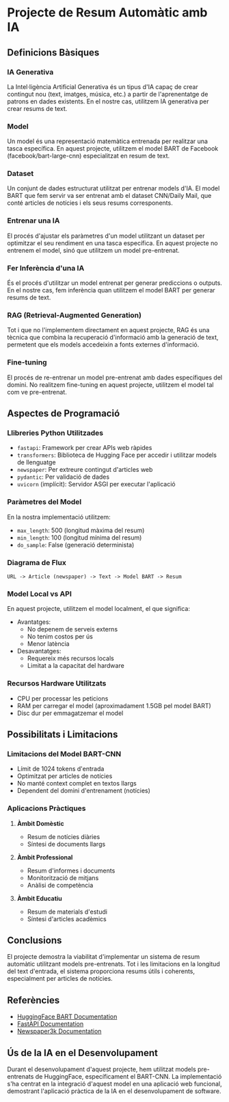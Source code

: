 # Projecte de Resum Automàtic amb IA

## Definicions Bàsiques

### IA Generativa
La Intel·ligència Artificial Generativa és un tipus d'IA capaç de crear contingut nou (text, imatges, música, etc.) a partir de l'aprenentatge de patrons en dades existents. En el nostre cas, utilitzem IA generativa per crear resums de text.

### Model
Un model és una representació matemàtica entrenada per realitzar una tasca específica. En aquest projecte, utilitzem el model BART de Facebook (facebook/bart-large-cnn) especialitzat en resum de text.

### Dataset
Un conjunt de dades estructurat utilitzat per entrenar models d'IA. El model BART que fem servir va ser entrenat amb el dataset CNN/Daily Mail, que conté articles de notícies i els seus resums corresponents.

### Entrenar una IA
El procés d'ajustar els paràmetres d'un model utilitzant un dataset per optimitzar el seu rendiment en una tasca específica. En aquest projecte no entrenem el model, sinó que utilitzem un model pre-entrenat.

### Fer Inferència d'una IA
És el procés d'utilitzar un model entrenat per generar prediccions o outputs. En el nostre cas, fem inferència quan utilitzem el model BART per generar resums de text.

### RAG (Retrieval-Augmented Generation)
Tot i que no l'implementem directament en aquest projecte, RAG és una tècnica que combina la recuperació d'informació amb la generació de text, permetent que els models accedeixin a fonts externes d'informació.

### Fine-tuning
El procés de re-entrenar un model pre-entrenat amb dades específiques del domini. No realitzem fine-tuning en aquest projecte, utilitzem el model tal com ve pre-entrenat.

## Aspectes de Programació

### Llibreries Python Utilitzades
- `fastapi`: Framework per crear APIs web ràpides
- `transformers`: Biblioteca de Hugging Face per accedir i utilitzar models de llenguatge
- `newspaper`: Per extreure contingut d'articles web
- `pydantic`: Per validació de dades
- `uvicorn` (implícit): Servidor ASGI per executar l'aplicació

### Paràmetres del Model
En la nostra implementació utilitzem:
- `max_length`: 500 (longitud màxima del resum)
- `min_length`: 100 (longitud mínima del resum)
- `do_sample`: False (generació determinista)

### Diagrama de Flux
```
URL -> Article (newspaper) -> Text -> Model BART -> Resum
```

### Model Local vs API
En aquest projecte, utilitzem el model localment, el que significa:
- Avantatges:
  - No depenem de serveis externs
  - No tenim costos per ús
  - Menor latència
- Desavantatges:
  - Requereix més recursos locals
  - Limitat a la capacitat del hardware

### Recursos Hardware Utilitzats
- CPU per processar les peticions
- RAM per carregar el model (aproximadament 1.5GB pel model BART)
- Disc dur per emmagatzemar el model

## Possibilitats i Limitacions

### Limitacions del Model BART-CNN
- Límit de 1024 tokens d'entrada
- Optimitzat per articles de notícies
- No manté context complet en textos llargs
- Dependent del domini d'entrenament (notícies)

### Aplicacions Pràctiques
1. **Àmbit Domèstic**
   - Resum de notícies diàries
   - Síntesi de documents llargs

2. **Àmbit Professional**
   - Resum d'informes i documents
   - Monitorització de mitjans
   - Anàlisi de competència

3. **Àmbit Educatiu**
   - Resum de materials d'estudi
   - Síntesi d'articles acadèmics

## Conclusions
El projecte demostra la viabilitat d'implementar un sistema de resum automàtic utilitzant models pre-entrenats. Tot i les limitacions en la longitud del text d'entrada, el sistema proporciona resums útils i coherents, especialment per articles de notícies.

## Referències
- [HuggingFace BART Documentation](https://huggingface.co/facebook/bart-large-cnn)
- [FastAPI Documentation](https://fastapi.tiangolo.com/)
- [Newspaper3k Documentation](https://newspaper.readthedocs.io/)

## Ús de la IA en el Desenvolupament
Durant el desenvolupament d'aquest projecte, hem utilitzat models pre-entrenats de HuggingFace, específicament el BART-CNN. La implementació s'ha centrat en la integració d'aquest model en una aplicació web funcional, demostrant l'aplicació pràctica de la IA en el desenvolupament de software.